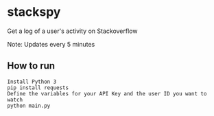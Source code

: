 # stackspy
Get a log of a user's activity on Stackoverflow

Note: Updates every 5 minutes

## How to run
```
Install Python 3
pip install requests
Define the variables for your API Key and the user ID you want to watch
python main.py
```
